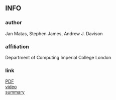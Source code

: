 ## INFO
### author
Jan Matas, 
Stephen James, 
Andrew J. Davison

### affiliation
Department of Computing Imperial College London

### link
[PDF](https://arxiv.org/abs/1806.07851)<br>
[video](https://youtube.com/watch?v=Dr0RvX1F-YQ)<br>
[summary](https://medium.com/intelligentunit/paper-review-3-sim-to-real-reinforcement-learning-for-deformable-object-manipulation-d847b9c26cc)